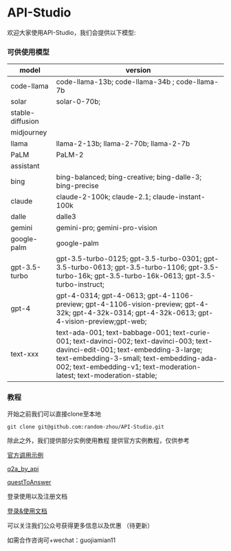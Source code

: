 <!--
 * @Author: “random-zhou” 2501601106@qq.com
 * @Date: 2024-02-17 02:09:52
 * @LastEditors: “random-zhou” 2501601106@qq.com
 * @LastEditTime: 2024-02-28 19:00:49
 * @FilePath: \API-Studio\README.md
 * @Description: 这是默认设置,请设置`customMade`, 打开koroFileHeader查看配置 进行设置: https://github.com/OBKoro1/koro1FileHeader/wiki/%E9%85%8D%E7%BD%AE
-->
# API-Studio
欢迎大家使用API-Studio，我们会提供以下模型:
### 可供使用模型
| model                   |                       version                                               |
|-------------------------|-----------------------------------------------------------------------------|
| code-llama | code-llama-13b; code-llama-34b ; code-llama-7b          |
| solar      | solar-0-70b;        |
| stable-diffusion|              |
| midjourney|                       |
| llama |   llama-2-13b; llama-2-70b; llama-2-7b                    |
|PaLM| PaLM-2 |                    |
|assistant |                         |
|bing | bing-balanced; bing-creative; bing-dalle-3; bing-precise|
|claude| claude-2-100k; claude-2.1; claude-instant-100k   |
|dalle| dalle3                                                        |
|gemini |gemini-pro; gemini-pro-vision |
|google-palm| google-palm                  |
|gpt-3.5-turbo| gpt-3.5-turbo-0125; gpt-3.5-turbo-0301; gpt-3.5-turbo-0613; gpt-3.5-turbo-1106; gpt-3.5-turbo-16k; gpt-3.5-turbo-16k-0613; gpt-3.5-turbo-instruct;                                |
|gpt-4| gpt-4-0314; gpt-4-0613; gpt-4-1106-preview; gpt-4-1106-vision-preview; gpt-4-32k; gpt-4-32k-0314; gpt-4-32k-0613; gpt-4-vision-preview;gpt-web;                                                                                |
|text-xxx| text-ada-001; text-babbage-001; text-curie-001; text-davinci-002; text-davinci-003; text-davinci-edit-001; text-embedding-3-large; text-embedding-3-small; text-embedding-ada-002; text-embedding-v1; text-moderation-latest; text-moderation-stable;                             |


        


### 教程
开始之前我们可以直接clone至本地
```shell 
git clone git@github.com:random-zhou/API-Studio.git
```
除此之外，我们提供部分实例使用教程
提供官方实例教程，仅供参考

[官方调用示例](https://github.com/random-zhou/API-Studio/blob/main/%E5%AE%98%E6%96%B9%E8%B0%83%E7%94%A8%E7%A4%BA%E4%BE%8B.py)

[q2a_by_api](https://github.com/random-zhou/API-Studio/blob/main/q2a_by_api.py)

[questToAnswer](https://github.com/random-zhou/API-Studio/blob/main/questToAnswer.py)

登录使用以及注册文档

[登录&使用文档](https://github.com/random-zhou/API-Studio/blob/main/%E7%99%BB%E5%BD%95%26%E4%BD%BF%E7%94%A8%E6%96%87%E6%A1%A3.md)

可以关注我们公众号获得更多信息以及优惠
（待更新）


如需合作咨询可+wechat：guojiamian11





